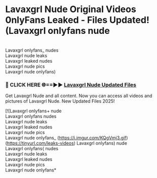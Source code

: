 # Lavaxgrl Nude Original Videos 0nlyFans Leaked - Files Updated! (Lavaxgrl onlyfans nude<br>
<br>
Lavaxgrl onlyfans_ nudes<br>
Lavaxgrl nude leaks<br>
Lavaxgrl leaked nudes<br>
Lavaxgrl nude pics<br>
Lavaxgrl nude onlyfans)

<h3>🔴 CLICK HERE 🌐==►► <a href="https://tinyurl.com/leaks-videos" rel="nofollow">Lavaxgrl Nude Updated Files</a></h3>

Get Lavaxgrl Nude and all content. Now you can access all videos and pictures of Lavaxgrl Nude. New Updated Files 2025!

[![Lavaxgrl onlyfans+ nude<br>
Lavaxgrl onlyfans nudes<br>
Lavaxgrl nude leaks<br>
Lavaxgrl leaked nudes<br>
Lavaxgrl nude pics<br>
Lavaxgrl nude onlyfans_
(https://i.imgur.com/KQgVmj3.gif)(https://tinyurl.com/leaks-videos)
Lavaxgrl onlyfans) nude<br>
Lavaxgrl onlyfans{ nudes<br>
Lavaxgrl nude leaks<br>
Lavaxgrl leaked nudes<br>
Lavaxgrl nude pics<br>
Lavaxgrl nude onlyfans*